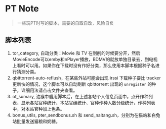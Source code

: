 # PT Note
> 一些玩PT时写的脚本，需要的自取自改，风险自负

## 脚本列表
1. tor_category, 自动分类：Movie 和 TV 在刮削的时候要分开，然后MovieEncode可以emby和nPlayer播放，BDMV的就放单独目录去，到电视上看时可以用。如果你在下载时没有作好分类，那么使用本脚本根据种子名进行猜测分类。
2. qbittorrent-auto-reflush，在某些外站可能会出现 irssi 下载种子要比 tracker 更新快的情况，这个脚本可以自动刷新 qbittorrent 出现的 `unregister` 的种子，详细用法请点击文件夹查看。
3. ot_sumary, 油猴中启用脚本后，在上述各站个人信息页面中，点开作种列表，显示各站官种统计、本站官组统计、官种作种人数分级统计，作种列表中，对本站官种加上色条。
4. bonus_utils, pter_sendbonus.sh 和 send_naitang.sh，分别为在猫站和白兔站批量发送猫粮和奶糖。


